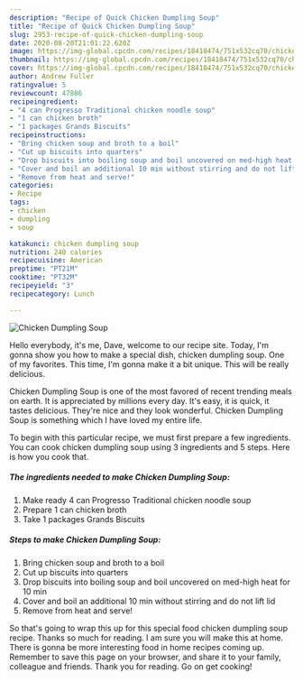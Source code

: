 ```yaml
---
description: "Recipe of Quick Chicken Dumpling Soup"
title: "Recipe of Quick Chicken Dumpling Soup"
slug: 2953-recipe-of-quick-chicken-dumpling-soup
date: 2020-08-20T21:01:22.620Z
image: https://img-global.cpcdn.com/recipes/18418474/751x532cq70/chicken-dumpling-soup-recipe-main-photo.jpg
thumbnail: https://img-global.cpcdn.com/recipes/18418474/751x532cq70/chicken-dumpling-soup-recipe-main-photo.jpg
cover: https://img-global.cpcdn.com/recipes/18418474/751x532cq70/chicken-dumpling-soup-recipe-main-photo.jpg
author: Andrew Fuller
ratingvalue: 5
reviewcount: 47886
recipeingredient:
- "4 can Progresso Traditional chicken noodle soup"
- "1 can chicken broth"
- "1 packages Grands Biscuits"
recipeinstructions:
- "Bring chicken soup and broth to a boil"
- "Cut up biscuits into quarters"
- "Drop biscuits into boiling soup and boil uncovered on med-high heat for 10 min"
- "Cover and boil an additional 10 min without stirring and do not lift lid"
- "Remove from heat and serve!"
categories:
- Recipe
tags:
- chicken
- dumpling
- soup

katakunci: chicken dumpling soup 
nutrition: 240 calories
recipecuisine: American
preptime: "PT21M"
cooktime: "PT32M"
recipeyield: "3"
recipecategory: Lunch

---
```



![Chicken Dumpling Soup](https://img-global.cpcdn.com/recipes/18418474/751x532cq70/chicken-dumpling-soup-recipe-main-photo.jpg)

Hello everybody, it's me, Dave, welcome to our recipe site. Today, I'm gonna show you how to make a special dish, chicken dumpling soup. One of my favorites. This time, I'm gonna make it a bit unique. This will be really delicious.

Chicken Dumpling Soup is one of the most favored of recent trending meals on earth. It is appreciated by millions every day. It's easy, it is quick, it tastes delicious. They're nice and they look wonderful. Chicken Dumpling Soup is something which I have loved my entire life.




To begin with this particular recipe, we must first prepare a few ingredients. You can cook chicken dumpling soup using 3 ingredients and 5 steps. Here is how you cook that.

<!--inarticleads1-->

##### The ingredients needed to make Chicken Dumpling Soup:

1. Make ready 4 can Progresso Traditional chicken noodle soup
1. Prepare 1 can chicken broth
1. Take 1 packages Grands Biscuits




<!--inarticleads2-->

##### Steps to make Chicken Dumpling Soup:

1. Bring chicken soup and broth to a boil
1. Cut up biscuits into quarters
1. Drop biscuits into boiling soup and boil uncovered on med-high heat for 10 min
1. Cover and boil an additional 10 min without stirring and do not lift lid
1. Remove from heat and serve!




So that's going to wrap this up for this special food chicken dumpling soup recipe. Thanks so much for reading. I am sure you will make this at home. There is gonna be more interesting food in home recipes coming up. Remember to save this page on your browser, and share it to your family, colleague and friends. Thank you for reading. Go on get cooking!

